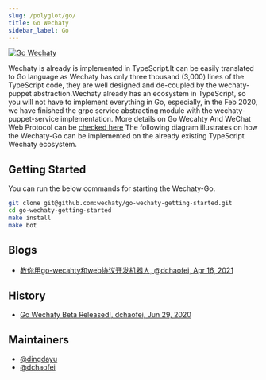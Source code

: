 ```yaml
---
slug: /polyglot/go/
title: Go Wechaty
sidebar_label: Go
---
```


[![Go Wechaty](https://img.shields.io/badge/Wechaty-Go-7de)](https://github.com/wechaty/go-wechaty)

Wechaty is already is implemented in TypeScript.It can be easily translated to Go language as Wechaty has only three thousand (3,000) lines of the TypeScript code, they are well designed and de-coupled by the wechaty-puppet abstraction.Wechaty already has an ecosystem in TypeScript, so you will not have to implement everything in Go, especially, in the Feb 2020, we have finished the grpc service abstracting module with the wechaty-puppet-service implementation.
More details on  Go Wecahty And WeChat Web Protocol can be [checked here](https://wechaty.js.org/2021/04/16/go-wechaty-use-web/)
The following diagram illustrates on how the Wechaty-Go can be implemented on the already existing TypeScript Wechaty ecosystem.

## Getting Started

You can run the below commands for starting the Wechaty-Go.

```sh
git clone git@github.com:wechaty/go-wechaty-getting-started.git
cd go-wechaty-getting-started
make install
make bot
```

## Blogs

- [教你用go-wecahty和web协议开发机器人, @dchaofei, Apr 16, 2021](https://wechaty.js.org/2021/04/16/go-wechaty-use-web/)

## History

- [Go Wechaty Beta Released!, dchaofei, Jun 29, 2020](https://wechaty.js.org/2020/06/29/go-wechaty-beta-released/)

## Maintainers

- [@dingdayu](https://github.com/dingdayu)
- [@dchaofei](https://wechaty.js.org/contributors/dchaofei)
